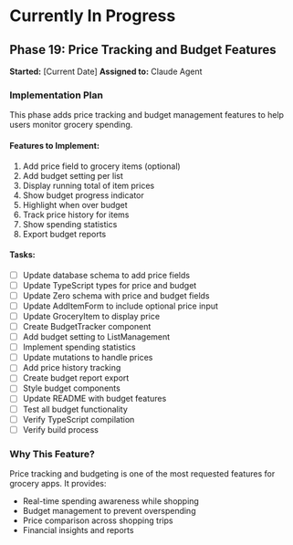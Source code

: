 # Currently In Progress

## Phase 19: Price Tracking and Budget Features

**Started:** [Current Date]
**Assigned to:** Claude Agent

### Implementation Plan
This phase adds price tracking and budget management features to help users monitor grocery spending.

#### Features to Implement:
1. Add price field to grocery items (optional)
2. Add budget setting per list
3. Display running total of item prices
4. Show budget progress indicator
5. Highlight when over budget
6. Track price history for items
7. Show spending statistics
8. Export budget reports

#### Tasks:
- [ ] Update database schema to add price fields
- [ ] Update TypeScript types for price and budget
- [ ] Update Zero schema with price and budget fields
- [ ] Update AddItemForm to include optional price input
- [ ] Update GroceryItem to display price
- [ ] Create BudgetTracker component
- [ ] Add budget setting to ListManagement
- [ ] Implement spending statistics
- [ ] Update mutations to handle prices
- [ ] Add price history tracking
- [ ] Create budget report export
- [ ] Style budget components
- [ ] Update README with budget features
- [ ] Test all budget functionality
- [ ] Verify TypeScript compilation
- [ ] Verify build process

### Why This Feature?
Price tracking and budgeting is one of the most requested features for grocery apps. It provides:
- Real-time spending awareness while shopping
- Budget management to prevent overspending
- Price comparison across shopping trips
- Financial insights and reports

